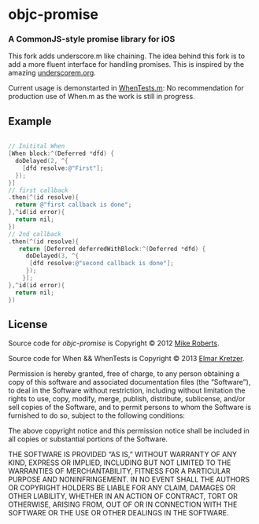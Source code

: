 # objc-promise
### A CommonJS-style promise library for iOS

This fork adds underscore.m like chaining.
The idea behind this fork is to add a more fluent interface for handling promises.
This is inspired by the amazing [underscorem.org](https://github.com/robb/Underscore.m).

Current usage is demonstarted in [WhenTests.m](https://github.com/elm4ward/objc-promise/blob/master/objc-promiseTests/WhenTests.m):
No recommendation for production use of When.m as the work is still in progress.


## Example

```objectivec

// Initital When
[When block:^(Deferred *dfd) {
  doDelayed(2, ^{
    [dfd resolve:@"First"];
  });
}]
// first callback
.then(^(id resolve){
  return @"first callback is done";
},^id(id error){
  return nil;
})
// 2nd callback
.then(^(id resolve){
   return [Deferred deferredWithBlock:^(Deferred *dfd) {
     doDelayed(3, ^{
      [dfd resolve:@"second callback is done"];
     });
    }];
},^id(id error){
  return nil;
})
```

## License

Source code for _objc-promise_ is Copyright © 2012 [Mike Roberts](mailto:mike@kik.com).

Source code for When && WhenTests is Copyright © 2013 [Elmar Kretzer](mailto:catchmoments@4ward.org).

Permission is hereby granted, free of charge, to any person obtaining a copy of this software and associated documentation files (the “Software”), to deal in the Software without restriction, including without limitation the rights to use, copy, modify, merge, publish, distribute, sublicense, and/or sell copies of the Software, and to permit persons to whom the Software is furnished to do so, subject to the following conditions:

The above copyright notice and this permission notice shall be included in all copies or substantial portions of the Software.

THE SOFTWARE IS PROVIDED “AS IS,” WITHOUT WARRANTY OF ANY KIND, EXPRESS OR IMPLIED, INCLUDING BUT NOT LIMITED TO THE WARRANTIES OF MERCHANTABILITY, FITNESS FOR A PARTICULAR PURPOSE AND NONINFRINGEMENT. IN NO EVENT SHALL THE AUTHORS OR COPYRIGHT HOLDERS BE LIABLE FOR ANY CLAIM, DAMAGES OR OTHER LIABILITY, WHETHER IN AN ACTION OF CONTRACT, TORT OR OTHERWISE, ARISING FROM, OUT OF OR IN CONNECTION WITH THE SOFTWARE OR THE USE OR OTHER DEALINGS IN THE SOFTWARE.
